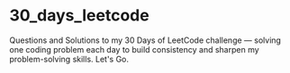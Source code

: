 # 30_days_leetcode
Questions and Solutions to my 30 Days of LeetCode challenge — solving one coding problem each day to build consistency and sharpen my problem-solving skills.
Let's Go.